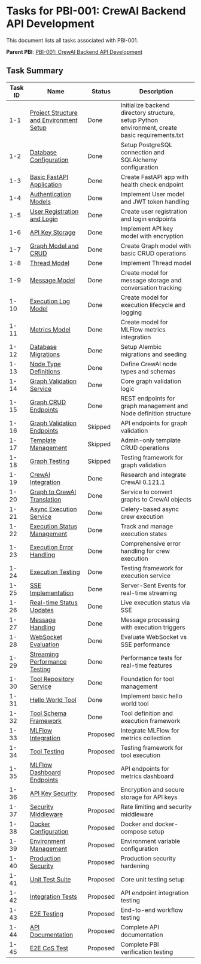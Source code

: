 # Tasks for PBI-001: CrewAI Backend API Development

This document lists all tasks associated with PBI-001.

**Parent PBI**: [PBI-001: CrewAI Backend API Development](mdc:prd.md)

## Task Summary

| Task ID | Name | Status | Description |
|---------|------|--------|-------------|
| 1-1 | [Project Structure and Environment Setup](mdc:PBI-001-1.md) | Done | Initialize backend directory structure, setup Python environment, create basic requirements.txt |
| 1-2 | [Database Configuration](mdc:PBI-001-2.md) | Done | Setup PostgreSQL connection and SQLAlchemy configuration |
| 1-3 | [Basic FastAPI Application](mdc:PBI-001-3.md) | Done | Create FastAPI app with health check endpoint |
| 1-4 | [Authentication Models](mdc:PBI-001-4.md) | Done | Implement User model and JWT token handling |
| 1-5 | [User Registration and Login](mdc:PBI-001-5.md) | Done | Create user registration and login endpoints |
| 1-6 | [API Key Storage](mdc:PBI-001-6.md) | Done | Implement API key model with encryption |
| 1-7 | [Graph Model and CRUD](mdc:PBI-001-7.md) | Done | Create Graph model with basic CRUD operations |
| 1-8 | [Thread Model](mdc:PBI-001-8.md) | Done | Implement Thread model |
| 1-9 | [Message Model](mdc:PBI-001-9.md) | Done | Create model for message storage and conversation tracking |
| 1-10 | [Execution Log Model](mdc:PBI-001-10.md) | Done | Create model for execution lifecycle and logging |
| 1-11 | [Metrics Model](mdc:PBI-001-11.md) | Done | Create model for MLFlow metrics integration |
| 1-12 | [Database Migrations](mdc:PBI-001-12.md) | Done | Setup Alembic migrations and seeding |
| 1-13 | [Node Type Definitions](mdc:PBI-001-13.md) | Done | Define CrewAI node types and schemas |
| 1-14 | [Graph Validation Service](mdc:PBI-001-14.md) | Done | Core graph validation logic |
| 1-15 | [Graph CRUD Endpoints](mdc:PBI-001-15.md) | Done | REST endpoints for graph management and Node definition structure |
| 1-16 | [Graph Validation Endpoints](mdc:PBI-001-16.md) | Skipped | API endpoints for graph validation |
| 1-17 | [Template Management](mdc:PBI-001-17.md) | Skipped | Admin-only template CRUD operations |
| 1-18 | [Graph Testing](mdc:PBI-001-18.md) | Skipped | Testing framework for graph validation |
| 1-19 | [CrewAI Integration](mdc:PBI-001-19.md) | Done | Research and integrate CrewAI 0.121.1 |
| 1-20 | [Graph to CrewAI Translation](mdc:PBI-001-20.md) | Done | Service to convert graphs to CrewAI objects |
| 1-21 | [Async Execution Service](mdc:tasks/PBI-001-21.md) | Done | Celery-based async crew execution |
| 1-22 | [Execution Status Management](mdc:PBI-001-22.md) | Done | Track and manage execution states |
| 1-23 | [Execution Error Handling](mdc:PBI-001-23.md) | Done | Comprehensive error handling for crew execution |
| 1-24 | [Execution Testing](mdc:PBI-001-24.md) | Done | Testing framework for execution service |
| 1-25 | [SSE Implementation](mdc:PBI-001-25.md) | Done | Server-Sent Events for real-time streaming |
| 1-26 | [Real-time Status Updates](mdc:PBI-001-26.md) | Done | Live execution status via SSE |
| 1-27 | [Message Handling](mdc:PBI-001-27.md) | Done | Message processing with execution triggers |
| 1-28 | [WebSocket Evaluation](mdc:PBI-001-28.md) | Done | Evaluate WebSocket vs SSE performance |
| 1-29 | [Streaming Performance Testing](mdc:PBI-001-29.md) | Done | Performance tests for real-time features |
| 1-30 | [Tool Repository Service](mdc:PBI-001-30.md) | Done | Foundation for tool management |
| 1-31 | [Hello World Tool](mdc:PBI-001-31.md) | Done | Implement basic hello world tool |
| 1-32 | [Tool Schema Framework](mdc:PBI-001-32.md) | Done | Tool definition and execution framework |
| 1-33 | [MLFlow Integration](mdc:PBI-001-33.md) | Proposed | Integrate MLFlow for metrics collection |
| 1-34 | [Tool Testing](mdc:PBI-001-34.md) | Proposed | Testing framework for tool execution |
| 1-35 | [MLFlow Dashboard Endpoints](mdc:PBI-001-35.md) | Proposed | API endpoints for metrics dashboard |
| 1-36 | [API Key Security](mdc:PBI-001-36.md) | Proposed | Encryption and secure storage for API keys |
| 1-37 | [Security Middleware](mdc:PBI-001-37.md) | Proposed | Rate limiting and security middleware |
| 1-38 | [Docker Configuration](mdc:PBI-001-38.md) | Proposed | Docker and docker-compose setup |
| 1-39 | [Environment Management](mdc:PBI-001-39.md) | Proposed | Environment variable configuration |
| 1-40 | [Production Security](mdc:PBI-001-40.md) | Proposed | Production security hardening |
| 1-41 | [Unit Test Suite](mdc:PBI-001-41.md) | Proposed | Core unit testing setup |
| 1-42 | [Integration Tests](mdc:PBI-001-42.md) | Proposed | API endpoint integration testing |
| 1-43 | [E2E Testing](mdc:PBI-001-43.md) | Proposed | End-to-end workflow testing |
| 1-44 | [API Documentation](mdc:PBI-001-44.md) | Proposed | Complete API documentation |
| 1-45 | [E2E CoS Test](mdc:PBI-001-45.md) | Proposed | Complete PBI verification testing |